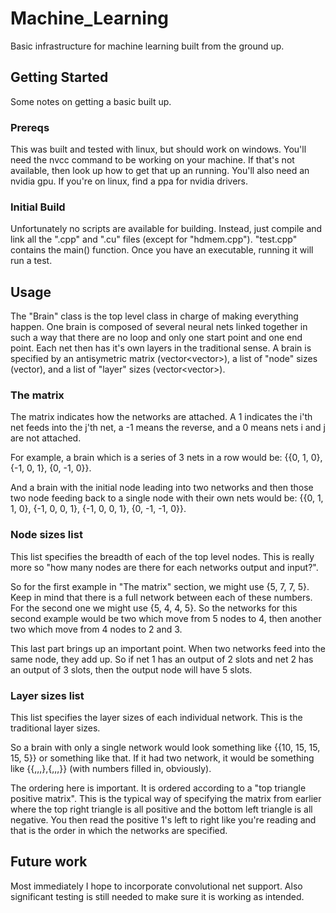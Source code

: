 # Machine_Learning

Basic infrastructure for machine learning built from the ground up.

## Getting Started

Some notes on getting a basic built up.

### Prereqs

This was built and tested with linux, but should work on windows. You'll need the nvcc command to be working on your machine. If that's not available, then look up how to get that up an running. You'll also need an nvidia gpu. If you're on linux, find a ppa for nvidia drivers.

### Initial Build

Unfortunately no scripts are available for building. Instead, just compile and link all the ".cpp" and ".cu" files (except for "hdmem.cpp"). "test.cpp" contains the main() function. Once you have an executable, running it will run a test.

## Usage

The "Brain" class is the top level class in charge of making everything happen. One brain is composed of several neural nets linked together in such a way that there are no loop and only one start point and one end point. Each net then has it's own layers in the traditional sense. A brain is specified by an antisymetric matrix (vector<vector<int>>), a list of "node" sizes (vector<int>), and a list of "layer" sizes (vector<vector<int>>).

### The matrix

The matrix indicates how the networks are attached. A 1 indicates the i'th net feeds into the j'th net, a -1 means the reverse, and a 0 means nets i and j are not attached.

For example, a brain which is a series of 3 nets in a row would be:
{{0, 1, 0}, {-1, 0, 1}, {0, -1, 0}}.

And a brain with the initial node leading into two networks and then those two node feeding back to a single node with their own nets would be:
{{0, 1, 1, 0}, {-1, 0, 0, 1}, {-1, 0, 0, 1}, {0, -1, -1, 0}}.

### Node sizes list

This list specifies the breadth of each of the top level nodes. This is really more so "how many nodes are there for each networks output and input?".

So for the first example in "The matrix" section, we might use {5, 7, 7, 5}. Keep in mind that there is a full network between each of these numbers. For the second one we might use {5, 4, 4, 5}. So the networks for this second example would be two which move from 5 nodes to 4, then another two which move from 4 nodes to 2 and 3.

This last part brings up an important point. When two networks feed into the same node, they add up. So if net 1 has an output of 2 slots and net 2 has an output of 3 slots, then the output node will have 5 slots.

### Layer sizes list

This list specifies the layer sizes of each individual network. This is the traditional layer sizes.

So a brain with only a single network would look something like {{10, 15, 15, 15, 5}} or something like that. If it had two network, it would be something like {{,,,},{,,,}} (with numbers filled in, obviously).

The ordering here is important. It is ordered according to a "top triangle positive matrix". This is the typical way of specifying the matrix from earlier where the top right triangle is all positive and the bottom left triangle is all negative. You then read the positive 1's left to right like you're reading and that is the order in which the networks are specified.

## Future work

Most immediately I hope to incorporate convolutional net support. Also significant testing is still needed to make sure it is working as intended.
